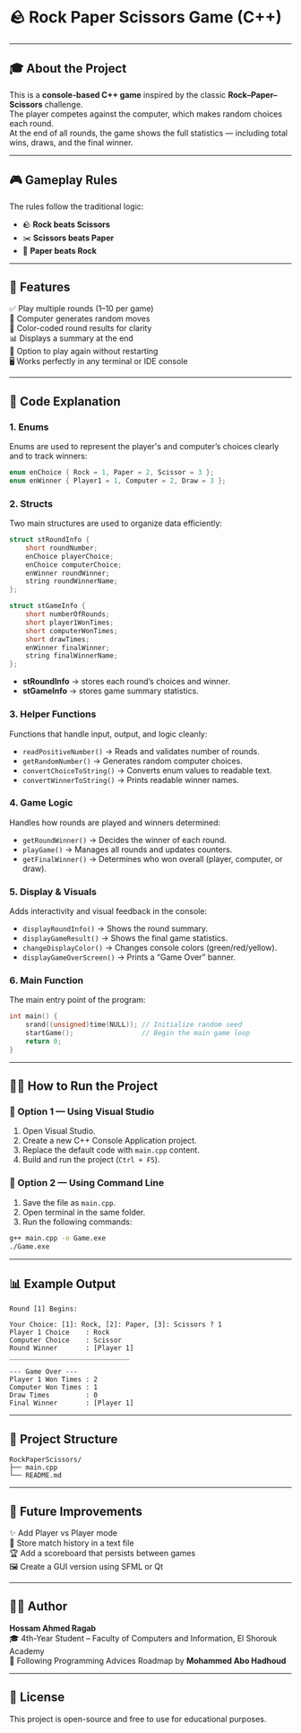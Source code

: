 # 🪨 Rock Paper Scissors Game (C++)

---

## 🎓 About the Project  
This is a **console-based C++ game** inspired by the classic **Rock–Paper–Scissors** challenge.  
The player competes against the computer, which makes random choices each round.  
At the end of all rounds, the game shows the full statistics — including total wins, draws, and the final winner.

---

## 🎮 Gameplay Rules  
The rules follow the traditional logic:  
- 🪨 **Rock beats Scissors**  
- ✂️ **Scissors beats Paper**  
- 📄 **Paper beats Rock**

---

## 🧩 Features  
✅ Play multiple rounds (1–10 per game)  
🤖 Computer generates random moves  
🎨 Color-coded round results for clarity  
📊 Displays a summary at the end  
🔁 Option to play again without restarting  
🖥️ Works perfectly in any terminal or IDE console  

---

## 🧠 Code Explanation  

### **1. Enums**
Enums are used to represent the player's and computer’s choices clearly and to track winners:
```cpp
enum enChoice { Rock = 1, Paper = 2, Scissor = 3 };
enum enWinner { Player1 = 1, Computer = 2, Draw = 3 };
```

### **2. Structs**
Two main structures are used to organize data efficiently:
```cpp
struct stRoundInfo {
    short roundNumber;
    enChoice playerChoice;
    enChoice computerChoice;
    enWinner roundWinner;
    string roundWinnerName;
};

struct stGameInfo {
    short numberOfRounds;
    short player1WonTimes;
    short computerWonTimes;
    short drawTimes;
    enWinner finalWinner;
    string finalWinnerName;
};
```
- **stRoundInfo** → stores each round’s choices and winner.  
- **stGameInfo** → stores game summary statistics.

### **3. Helper Functions**
Functions that handle input, output, and logic cleanly:  
- `readPositiveNumber()` → Reads and validates number of rounds.  
- `getRandomNumber()` → Generates random computer choices.  
- `convertChoiceToString()` → Converts enum values to readable text.  
- `convertWinnerToString()` → Prints readable winner names.

### **4. Game Logic**
Handles how rounds are played and winners determined:  
- `getRoundWinner()` → Decides the winner of each round.  
- `playGame()` → Manages all rounds and updates counters.  
- `getFinalWinner()` → Determines who won overall (player, computer, or draw).

### **5. Display & Visuals**
Adds interactivity and visual feedback in the console:  
- `displayRoundInfo()` → Shows the round summary.  
- `displayGameResult()` → Shows the final game statistics.  
- `changeDisplayColor()` → Changes console colors (green/red/yellow).  
- `displayGameOverScreen()` → Prints a “Game Over” banner.

### **6. Main Function**
The main entry point of the program:
```cpp
int main() {
    srand((unsigned)time(NULL)); // Initialize random seed
    startGame();                 // Begin the main game loop
    return 0;
}
```

---

## 🧑‍💻 How to Run the Project  

### 🔹 Option 1 — Using Visual Studio  
1. Open Visual Studio.  
2. Create a new C++ Console Application project.  
3. Replace the default code with `main.cpp` content.  
4. Build and run the project (`Ctrl + F5`).  

### 🔹 Option 2 — Using Command Line  
1. Save the file as `main.cpp`.  
2. Open terminal in the same folder.  
3. Run the following commands:  
```bash
g++ main.cpp -o Game.exe
./Game.exe
```

---

## 📊 Example Output  
```
Round [1] Begins:

Your Choice: [1]: Rock, [2]: Paper, [3]: Scissors ? 1
Player 1 Choice    : Rock
Computer Choice    : Scissor
Round Winner       : [Player 1]
______________________________

--- Game Over ---
Player 1 Won Times : 2
Computer Won Times : 1
Draw Times         : 0
Final Winner       : [Player 1]
```

---

## 📂 Project Structure  
```
RockPaperScissors/
├── main.cpp
└── README.md
```

---

## 🚀 Future Improvements  
✨ Add Player vs Player mode  
📁 Store match history in a text file  
🏆 Add a scoreboard that persists between games  
🖼️ Create a GUI version using SFML or Qt  

---

## 🧑‍🎓 Author  
**Hossam Ahmed Ragab**  
🎓 4th-Year Student – Faculty of Computers and Information, El Shorouk Academy  
🧭 Following Programming Advices Roadmap by **Mohammed Abo Hadhoud**  

---

## 📜 License  
This project is open-source and free to use for educational purposes.
